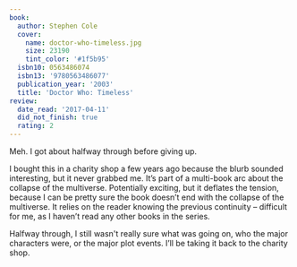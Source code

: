 ```yaml
---
book:
  author: Stephen Cole
  cover:
    name: doctor-who-timeless.jpg
    size: 23190
    tint_color: '#1f5b95'
  isbn10: 0563486074
  isbn13: '9780563486077'
  publication_year: '2003'
  title: 'Doctor Who: Timeless'
review:
  date_read: '2017-04-11'
  did_not_finish: true
  rating: 2
---
```


Meh. I got about halfway through before giving up.

I bought this in a charity shop a few years ago because the blurb sounded interesting, but it never grabbed me. It’s part of a multi-book arc about the collapse of the multiverse. Potentially exciting, but it deflates the tension, because I can be pretty sure the book doesn’t end with the collapse of the multiverse. It relies on the reader knowing the previous continuity – difficult for me, as I haven’t read any other books in the series.

Halfway through, I still wasn't really sure what was going on, who the major characters were, or the major plot events. I’ll be taking it back to the charity shop.
